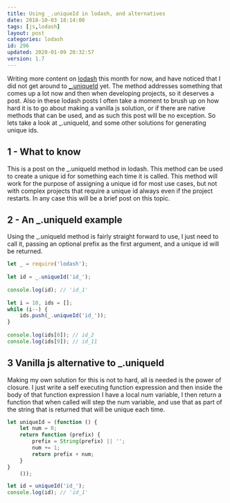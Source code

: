 ```yaml
---
title: Using _.uniqueId in lodash, and alternatives
date: 2018-10-03 18:14:00
tags: [js,lodash]
layout: post
categories: lodash
id: 296
updated: 2020-01-09 20:32:57
version: 1.7
---
```


Writing more content on [lodash](https://lodash.com/) this month for now, and have noticed that I did not get around to [\_.uniqueId](https://lodash.com/docs/4.17.15#uniqueId) yet. The method addresses something that comes up a lot now and then when developing projects, so it deserves a post. Also in these lodash posts I often take a moment to brush up on how hard it is to go about making a vanilla js solution, or if there are native methods that can be used, and as such this post will be no exception. So lets take a look at \_.uniqueId, and some other solutions for generating unique ids.

<!-- more -->

## 1 - What to know

This is a post on the \_.uniqueId method in lodash. This method can be used to create a unique id for something each time it is called. This method will work for the purpose of assigning a unique id for most use cases, but not with complex projects that require a unique id always even if the project restarts. In any case this will be a brief post on this topic.

## 2 - An \_.uniqueId example

Using the \_.uniqueId method is fairly straight forward to use, I just need to call it, passing an optional prefix as the first argument, and a unique id will be returned.

```js
let _ = require('lodash');
 
let id = _.uniqueId('id_');
 
console.log(id); // 'id_1'
 
let i = 10, ids = [];
while (i--) {
    ids.push(_.uniqueId('id_'));
}
 
console.log(ids[0]); // id_2
console.log(ids[9]); // id_11
```

## 3 Vanilla js alternative to \_.uniqueId

Making my own solution for this is not to hard, all is needed is the power of closure. I just write a self executing function expression and then inside the body of that function expression I have a local num variable, I then return a function that when called will step the num variable, and use that as part of the string that is returned that will be unique each time.

```js
let uniqueId = (function () {
    let num = 0;
    return function (prefix) {
        prefix = String(prefix) || '';
        num += 1;
        return prefix + num;
    }
}
    ());

let id = uniqueId('id_');
console.log(id); // 'id_1'
```
